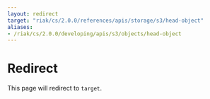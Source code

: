```yaml
---
layout: redirect
target: "riak/cs/2.0.0/references/apis/storage/s3/head-object"
aliases:
- /riak/cs/2.0.0/developing/apis/s3/objects/head-object
---
```


# Redirect

This page will redirect to `target`.
